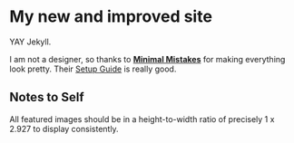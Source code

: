# My new and improved site
YAY Jekyll.

I am not a designer, so thanks to **[Minimal Mistakes](http://mmistakes.github.io/minimal-mistakes)** for making everything look pretty. Their [Setup Guide](https://mmistakes.github.io/minimal-mistakes/docs/quick-start-guide/#setup-your-site/) is really good.

## Notes to Self
All featured images should be in a height-to-width ratio of precisely 1 x 2.927 to display consistently.